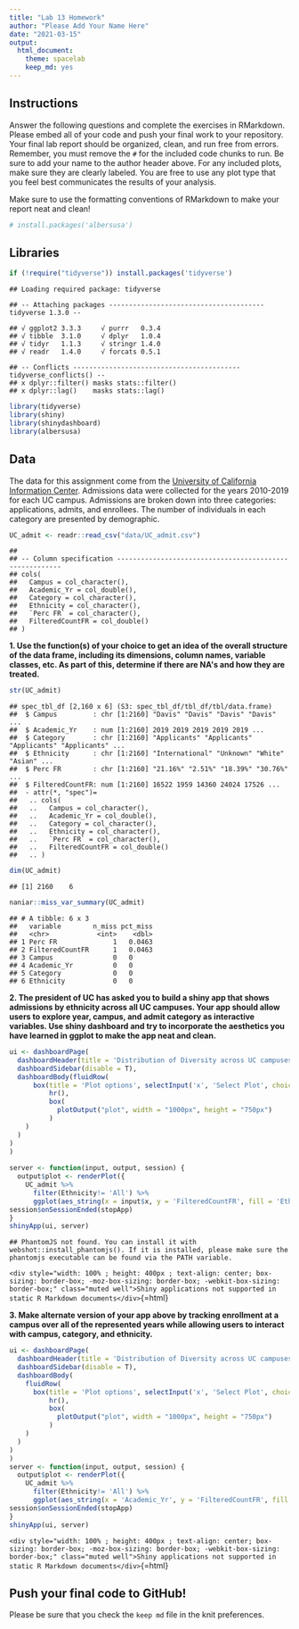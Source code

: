 ```yaml
---
title: "Lab 13 Homework"
author: "Please Add Your Name Here"
date: "2021-03-15"
output:
  html_document: 
    theme: spacelab
    keep_md: yes
---
```




## Instructions
Answer the following questions and complete the exercises in RMarkdown. Please embed all of your code and push your final work to your repository. Your final lab report should be organized, clean, and run free from errors. Remember, you must remove the `#` for the included code chunks to run. Be sure to add your name to the author header above. For any included plots, make sure they are clearly labeled. You are free to use any plot type that you feel best communicates the results of your analysis.  

Make sure to use the formatting conventions of RMarkdown to make your report neat and clean!  


```r
# install.packages('albersusa')
```


## Libraries

```r
if (!require("tidyverse")) install.packages('tidyverse')
```

```
## Loading required package: tidyverse
```

```
## -- Attaching packages --------------------------------------- tidyverse 1.3.0 --
```

```
## √ ggplot2 3.3.3     √ purrr   0.3.4
## √ tibble  3.1.0     √ dplyr   1.0.4
## √ tidyr   1.1.3     √ stringr 1.4.0
## √ readr   1.4.0     √ forcats 0.5.1
```

```
## -- Conflicts ------------------------------------------ tidyverse_conflicts() --
## x dplyr::filter() masks stats::filter()
## x dplyr::lag()    masks stats::lag()
```


```r
library(tidyverse)
library(shiny)
library(shinydashboard)
library(albersusa)
```

## Data
The data for this assignment come from the [University of California Information Center](https://www.universityofcalifornia.edu/infocenter). Admissions data were collected for the years 2010-2019 for each UC campus. Admissions are broken down into three categories: applications, admits, and enrollees. The number of individuals in each category are presented by demographic.  

```r
UC_admit <- readr::read_csv("data/UC_admit.csv")
```

```
## 
## -- Column specification --------------------------------------------------------
## cols(
##   Campus = col_character(),
##   Academic_Yr = col_double(),
##   Category = col_character(),
##   Ethnicity = col_character(),
##   `Perc FR` = col_character(),
##   FilteredCountFR = col_double()
## )
```

**1. Use the function(s) of your choice to get an idea of the overall structure of the data frame, including its dimensions, column names, variable classes, etc. As part of this, determine if there are NA's and how they are treated.**  


```r
str(UC_admit)
```

```
## spec_tbl_df [2,160 x 6] (S3: spec_tbl_df/tbl_df/tbl/data.frame)
##  $ Campus         : chr [1:2160] "Davis" "Davis" "Davis" "Davis" ...
##  $ Academic_Yr    : num [1:2160] 2019 2019 2019 2019 2019 ...
##  $ Category       : chr [1:2160] "Applicants" "Applicants" "Applicants" "Applicants" ...
##  $ Ethnicity      : chr [1:2160] "International" "Unknown" "White" "Asian" ...
##  $ Perc FR        : chr [1:2160] "21.16%" "2.51%" "18.39%" "30.76%" ...
##  $ FilteredCountFR: num [1:2160] 16522 1959 14360 24024 17526 ...
##  - attr(*, "spec")=
##   .. cols(
##   ..   Campus = col_character(),
##   ..   Academic_Yr = col_double(),
##   ..   Category = col_character(),
##   ..   Ethnicity = col_character(),
##   ..   `Perc FR` = col_character(),
##   ..   FilteredCountFR = col_double()
##   .. )
```

```r
dim(UC_admit)
```

```
## [1] 2160    6
```

```r
naniar::miss_var_summary(UC_admit)
```

```
## # A tibble: 6 x 3
##   variable        n_miss pct_miss
##   <chr>            <int>    <dbl>
## 1 Perc FR              1   0.0463
## 2 FilteredCountFR      1   0.0463
## 3 Campus               0   0     
## 4 Academic_Yr          0   0     
## 5 Category             0   0     
## 6 Ethnicity            0   0
```



**2. The president of UC has asked you to build a shiny app that shows admissions by ethnicity across all UC campuses. Your app should allow users to explore year, campus, and admit category as interactive variables. Use shiny dashboard and try to incorporate the aesthetics you have learned in ggplot to make the app neat and clean.**

```r
ui <- dashboardPage(
  dashboardHeader(title = 'Distribution of Diversity across UC campuses'),
  dashboardSidebar(disable = T),
  dashboardBody(fluidRow(
      box(title = 'Plot options', selectInput('x', 'Select Plot', choices = c("Campus","Category",  "Ethnicity"), selected = 'Campus'),
          hr(),
          box(
            plotOutput("plot", width = "1000px", height = "750px")
          )
    )
  )
)
)
   
server <- function(input, output, session) {
  output$plot <- renderPlot({
    UC_admit %>% 
      filter(Ethnicity!= 'All') %>% 
      ggplot(aes_string(x = input$x, y = 'FilteredCountFR', fill = 'Ethnicity')) + geom_col(position = 'dodge') + theme_light(base_size = 15) + labs(title = "UC Admissions By Ethnicity",y="Count") + theme(axis.text.x = element_text(angle = 60, hjust = 1))})
session$onSessionEnded(stopApp)
}
shinyApp(ui, server)
```

```
## PhantomJS not found. You can install it with webshot::install_phantomjs(). If it is installed, please make sure the phantomjs executable can be found via the PATH variable.
```

`<div style="width: 100% ; height: 400px ; text-align: center; box-sizing: border-box; -moz-box-sizing: border-box; -webkit-box-sizing: border-box;" class="muted well">Shiny applications not supported in static R Markdown documents</div>`{=html}



**3. Make alternate version of your app above by tracking enrollment at a campus over all of the represented years while allowing users to interact with campus, category, and ethnicity.**


```r
ui <- dashboardPage(
  dashboardHeader(title = 'Distribution of Diversity across UC campuses'),
  dashboardSidebar(disable = T),
  dashboardBody(
    fluidRow(
      box(title = 'Plot options', selectInput('x', 'Select Plot', choices = c("Campus","Category","Academic_Yr"), selected = 'Campus'),
          hr(),
          box(
            plotOutput("plot", width = "1000px", height = "750px")
          )
    )
  )
)
)
server <- function(input, output, session) {
  output$plot <- renderPlot({
    UC_admit %>% 
      filter(Ethnicity!= 'All') %>% 
      ggplot(aes_string(x = 'Academic_Yr', y = 'FilteredCountFR', fill = input$x)) + geom_col(position = 'dodge') + theme_light(base_size = 15) + labs(title = "UC Admissions over Academic Years",y="Count") + theme(axis.text.x = element_text(angle = 60, hjust = 1))})
session$onSessionEnded(stopApp)
}
shinyApp(ui, server)
```

`<div style="width: 100% ; height: 400px ; text-align: center; box-sizing: border-box; -moz-box-sizing: border-box; -webkit-box-sizing: border-box;" class="muted well">Shiny applications not supported in static R Markdown documents</div>`{=html}

## Push your final code to GitHub!
Please be sure that you check the `keep md` file in the knit preferences. 
